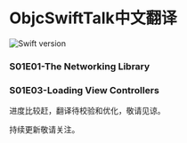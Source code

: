 # ObjcSwiftTalk中文翻译
![Swift version](https://img.shields.io/badge/swift-4.0-orange.svg)

### S01E01-The Networking Library
### S01E03-Loading View Controllers

进度比较赶，翻译待校验和优化，敬请见谅。

持续更新敬请关注。


